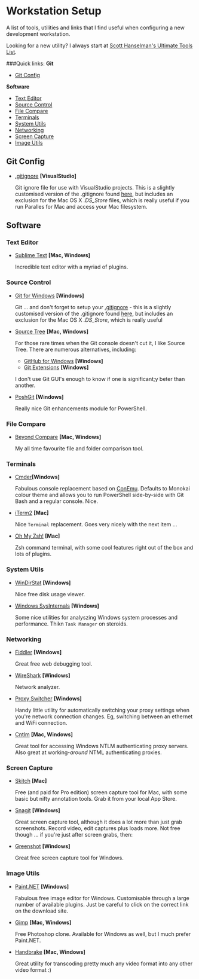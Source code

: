 # Workstation Setup

A list of tools, utilities and links that I find useful when configuring a new development workstation.

Looking for a new utility? I always start at [Scott Hanselman's Ultimate Tools List](http://hanselman.com/tools).

###Quick links:
**Git**
* [Git Config](#git-config)

**Software**
* [Text Editor](#text-editor)
* [Source Control](#source-control)
* [File Compare](#file-compare)
* [Terminals](#terminals)
* [System Utils](#system-utils)
* [Networking](#networking)
* [Screen Capture](#screen-capture)
* [Image Utils](#image-utils)

## Git Config

* [.gitignore](https://github.com/TheZenDibbler/setup/blob/master/git/.gitignore) **[VisualStudio]**

   Git ignore file for use with VisualStudio projects. This is a slightly customised version of the .gitignore found [here](https://github.com/github/gitignore/blob/master/VisualStudio.gitignore), but includes an exclusion for the Mac OS X *.DS_Store* files, which is really useful if you run Paralles for Mac and access your Mac filesystem.

## Software

### Text Editor

* [Sublime Text](http://www.sublimetext.com) **[Mac, Windows]**

   Incredible text editor with a myriad of plugins.

### Source Control

* [Git for Windows](https://git-scm.com/downloads) **[Windows]**

   Git ... and don't forget to setup your [.gitignore](https://github.com/TheZenDibbler/setup/blob/master/git/.gitignore) - this is a slightly customised version of the .gitignore found [here](https://github.com/github/gitignore/blob/master/VisualStudio.gitignore), but includes an exclusion for the Mac OS X *.DS_Store*, which is really useful 

* [Source Tree](https://www.sourcetreeapp.com) **[Mac, Windows]**

   For those rare times when the Git console doesn't cut it, I like Source Tree. There are numerous alternatives, including:
   * [GitHub for Windows](https://desktop.github.com) **[Windows]**
   * [Git Extensions](http://gitextensions.github.io) **[Windows]**

   I don't use Git GUI's enough to know if one is significant;y beter than another.

* [PoshGit](https://github.com/dahlbyk/posh-git) **[Windows]**

   Really nice Git enhancements module for PowerShell.

### File Compare

* [Beyond Compare](http://www.scootersoftware.com) **[Mac, Windows]**

   My all time favourite file and folder comparison tool.

### Terminals

* [Cmder](http://cmder.net)**[Windows]**

   Fabulous console replacement based on [ConEmu](https://conemu.github.io). Defaults to Monokai colour theme and allows you to run PowerShell side-by-side with Git Bash and a regular console. Nice.

* [iTerm2](https://www.iterm2.com) **[Mac]**

   Nice `Terminal` replacement. Goes very nicely with the next item ...

* [Oh My Zsh!](https://github.com/robbyrussell/oh-my-zsh) **[Mac]**

   Zsh command terminal, with some cool features right out of the box and lots of plugins.

### System Utils

* [WinDirStat](https://windirstat.info) **[Windows]**

   Nice free disk usage viewer.

* [Windows SysInternals](https://technet.microsoft.com/en-us/sysinternals/bb545021.aspx) **[Windows]**

   Some nice utilities for analyszing Windows system processes and performance. Thikn `Task Manager` on steroids. 

### Networking

* [Fiddler](http://www.telerik.com/fiddler) **[Windows]**

   Great free web debugging tool.

* [WireShark](https://www.wireshark.org) **[Windows]**

   Network analyzer.

* [Proxy Switcher](http://proxyswitcher.net) **[Windows]**

   Handy little utility for automatically switching your proxy settings when you're network connection changes. Eg, switching between an ethernet and WiFi connection.

* [Cntlm](http://cntlm.sourceforge.net) **[Mac, Windows]**

   Great tool for accessing Windows NTLM authenticating proxy servers. Also great at working-_around_ NTML authenticating proxies.

### Screen Capture

* [Skitch](https://itunes.apple.com/au/app/skitch-snap.-mark-up.-send./id490505997?mt=8) **[Mac]**

   Free (and paid for Pro edition) screen capture tool for Mac, with some basic but nifty annotation tools. Grab it from your local App Store.

* [Snagit](https://www.techsmith.com/snagit.html) **[Windows]**

   Great screen capture tool, although it does a lot more than just grab screenshots. Record video, edit captures plus loads more. Not free though ... if you're just after screen grabs, then:

* [Greenshot](http://getgreenshot.org) **[Windows]**

   Great free screen capture tool for Windows.

### Image Utils

* [Paint.NET](http://www.getpaint.net/index.html) **[Windows]**

   Fabulous free image editor for Windows. Customisable through a large number of available plugins. Just be careful to click on the correct link on the download site.

* [Gimp](http://www.gimp.org) **[Mac, Windows]**

   Free Photoshop clone. Available for Windows as well, but I much prefer Paint.NET.

* [Handbrake](https://handbrake.fr) **[Mac, Windows]**

   Great utility for transcoding pretty much any video format into any other video format :)



